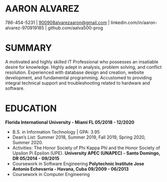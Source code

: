 # AARON ALVAREZ
786-454-5231 | 900908alvarezaaron@gmail.com | linkedin.com/in/aaron-alvarez-970919185 | github.com/aalva500-prog

# SUMMARY
A motivated and highly skilled IT Professional who possesses an insatiable desire for knowledge. Highly adept
in analysis, problem solving, and conflict resolution. Experienced with database design and creation, website
development, and fundamental programming. Accustomed to providing integral technical support and
troubleshooting related to hardware and software.

# EDUCATION
**Florida International University - Miami FL 05/2018 - 12/2020**
  * B.S. in Information Technology | GPA: 3.95
  * Dean’s List: Summer 2018, Summer 2019, Fall 2019, Spring 2020, Summer 2020.
  * Activities: The Honor Society of Phi Kappa Phi and the Honor Society of Upsilon Pi Epsilon (UPE).
**University APEC (UNAPEC) - Santo Domingo, DR 05/2014 - 09/2015**
  * Coursework in Software Engineering
**Polytechnic Institute Jose Antonio Echevarría - Havana, Cuba 09/2009 - 06/2013**
  * Coursework in Computer Engineering
